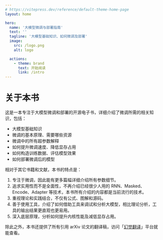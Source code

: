 ```yaml
---
# https://vitepress.dev/reference/default-theme-home-page
layout: home

hero:
  name: '大模型微调与部署指南'
  text: ''
  tagline: '大模型基础知识、如何微调及部署'
  image:
    src: /logo.png
    alt: logo

  actions:
    - theme: brand
      text: 开始阅读
      link: /intro
---
```


# 关于本书

这是一本专注于大模型微调和部署的开源电子书，详细介绍了微调所需的相关知识，包括：

- 大模型基础知识
- 微调的基本原理、需要哪些资源
- 微调中的所有超参数解释
- 如何提升微调速度、降低显存占用
- 如何构造训练数据、评估模型效果
- 如何部署微调后的模型

相对于其它书籍和文献，本书的特点是：

1. 专注于微调，因此能有更多篇幅详细介绍所有参数细节。
2. 追求实用性而不是全面性，不再介绍已经很少人用的 RNN、Masked、Encode、Adapter 等技术，本书所有介绍的内容都是当前流行的技术。
3. 重视理论和实践结合，不仅有公式、图解和源码。
4. 善于使用工具，介绍了如何借助工具来调试和分析大模型，相比理论分析，工具的输出结果更直观也更易用。
5. 深入底层原理，分析如何提升内核性能及减低显存占用。

除此之外，本书还提供了所有引用 arXiv 论文的翻译稿，访问「[幻觉翻译](https://hjfy.top)」平台就能查看。
